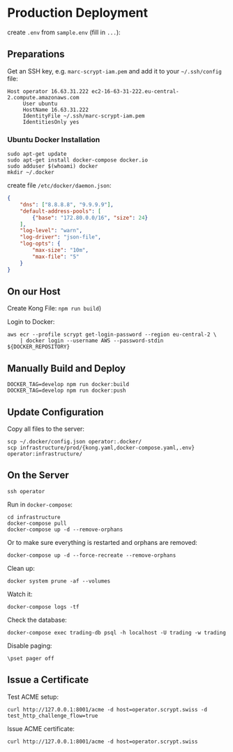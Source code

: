 # Production Deployment

create `.env` from `sample.env` (fill in `...`):


## Preparations

Get an SSH key, e.g. `marc-scrypt-iam.pem` and add it to your `~/.ssh/config` file:

```
Host operator 16.63.31.222 ec2-16-63-31-222.eu-central-2.compute.amazonaws.com
     User ubuntu
     HostName 16.63.31.222
     IdentityFile ~/.ssh/marc-scrypt-iam.pem
     IdentitiesOnly yes
```

### Ubuntu Docker Installation

    sudo apt-get update
    sudo apt-get install docker-compose docker.io
    sudo adduser $(whoami) docker
    mkdir ~/.docker

create file `/etc/docker/daemon.json`:

```json
{
    "dns": ["8.8.8.8", "9.9.9.9"],
    "default-address-pools": [
        {"base": "172.80.0.0/16", "size": 24}
    ],
    "log-level": "warn",
    "log-driver": "json-file",
    "log-opts": {
        "max-size": "10m",
        "max-file": "5"
    }
}
```

## On our Host

Create Kong File: `npm run build`)

Login to Docker:

```
aws ecr --profile scrypt get-login-password --region eu-central-2 \
    | docker login --username AWS --password-stdin ${DOCKER_REPOSITORY}
```

## Manually Build and Deploy

```
DOCKER_TAG=develop npm run docker:build
DOCKER_TAG=develop npm run docker:push
```

## Update Configuration

Copy all files to the server:

```
scp ~/.docker/config.json operator:.docker/
scp infrastructure/prod/{kong.yaml,docker-compose.yaml,.env} operator:infrastructure/
```

## On the Server

```
ssh operator
```

Run in `docker-compose`:

```
cd infrastructure
docker-compose pull
docker-compose up -d --remove-orphans
```

Or to make sure everything is restarted and orphans are removed:

```
docker-compose up -d --force-recreate --remove-orphans
```

Clean up:
```
docker system prune -af --volumes
```

Watch it:
```
docker-compose logs -tf
```

Check the database:
```
docker-compose exec trading-db psql -h localhost -U trading -w trading
```

Disable paging:

    \pset pager off

## Issue a Certificate

Test ACME setup:

    curl http://127.0.0.1:8001/acme -d host=operator.scrypt.swiss -d test_http_challenge_flow=true

Issue ACME certificate:

    curl http://127.0.0.1:8001/acme -d host=operator.scrypt.swiss

